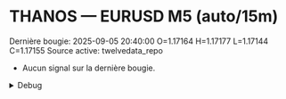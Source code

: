 # THANOS — EURUSD M5 (auto/15m)
Dernière bougie: 2025-09-05 20:40:00  O=1.17164  H=1.17177  L=1.17144  C=1.17155
Source active: twelvedata_repo

- Aucun signal sur la dernière bougie.

<details><summary>Debug</summary>

- TD_API_KEY manquant.

</details>